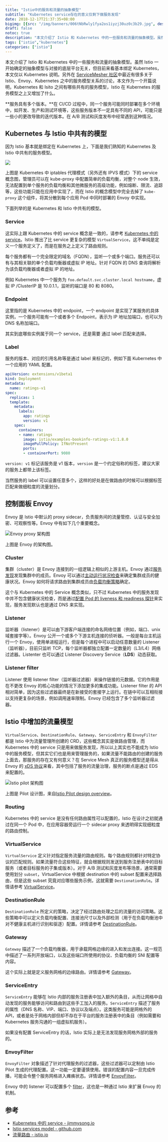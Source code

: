 ```yaml
---
title: "Istio中的服务和流量的抽象模型"
subtitle: "Kubernetes service存在的意义仅剩下做服务发现"
date: 2018-12-17T21:37:35+08:00
bigimg: [{src: "/img/banners/006tNbRwly1fya2os1iyzj30uz0c3b29.jpg", desc: "Via unsplash"}]
draft: false
notoc: true
description: "本文介绍了 Istio 和 Kubernetes 中的一些服务和流量的抽象模型。虽然 Istio 一开始确定的抽象模型与对接的底层平台无关，但目前来看基本绑定 Kubernetes，本文仅以 Kubernetes 说明。另外在 ServiceMesher 社区中最近有很多关于 Istio、Envoy、Kubernetes 之中的服务模型关系的讨论，本文作为一个开篇说明，Kubernetes 和 Isito 之间有哪些共有的服务模型，Istio 在 Kubernetes 的服务模型之上又增加了什么。"
tags: ["istio","kubernetes"]
categories: ["istio"]
---
```


本文介绍了 Istio 和 Kubernetes 中的一些服务和流量的抽象模型。虽然 Istio 一开始确定的抽象模型与对接的底层平台无关，但目前来看基本绑定 Kubernetes，本文仅以 Kubernetes 说明。另外在 [ServiceMesher 社区](http://www.servicemesher.com)中最近有很多关于 Istio、Envoy、Kubernetes 之中的服务模型关系的讨论，本文作为一个开篇说明，Kubernetes 和 Isito 之间有哪些共有的服务模型，Istio 在 Kubernetes 的服务模型之上又增加了什么。

**服务具有多个版本。**在 CI/CD 过程中，同一个服务可能同时部署在多个环境中，如开发、生产和测试环境等，这些服务版本不一定具有不同的 API，可能只是一些小的更改导致的迭代版本。在 A/B 测试和灰度发布中经常遇到这种情况。

## Kubernetes 与 Istio 中共有的模型

因为 Istio 基本就是绑定在 Kubernetes 上，下面是我们熟知的 Kubernetes 及 Istio 中共有的服务模型。

![](https://ws2.sinaimg.cn/large/006tNbRwly1fya24ci2x8j30go0b4ta3.jpg)

上图是 Kubernetes 中 iptables 代理模式（另外还有 IPVS 模式）下的 service 概念图，管理员可以在 kube-proxy 中配置简单的负载均衡，对整个 node 生效，无法配置到单个服务的负载均衡和其他微服务的高级功能，例如熔断、限流、追踪等，这些功能只能在应用中实现了，而在 Istio 的概念模型中完全去掉了 `kube-proxy`  这个组件，将其分散到每个应用 Pod 中同时部署的 Envoy 中实现。

下面列举的是 Kubernetes 和 Istio 中共有的模型。

### Service

这实际上跟 Kubernetes 中的 service 概念是一致的，请参考 [Kubernetes 中的 service](https://jimmysong.io/kubernetes-handbook/concepts/service.html)。Istio 推出了比 service 更复杂的模型 `VirtualService`，这不单纯是定义一个服务定义了，而是在服务之上定义了路由规则。

每个服务都有一个完全限定的域名（FQDN），监听一个或多个端口。服务还可以有与其相关联的单个负载均衡器或虚拟 IP 地址。针对 FQDN 的 DNS 查询将解析为该负载均衡器或者虚拟 IP 的地址。

例如 Kubernetes 中一个服务为 `foo.default.svc.cluster.local hostname`，虚拟 IP /ClusterIP 是 10.0.1.1，监听的端口是 80 和 8080。

### Endpoint

这里指的是 Kubernetes 中的 endpoint，一个 endpoint 是实现了某服务的具体实例，一个服务可能有一个或者多个 Endpoint，表示为 IP 地址加端口，也可以为 DNS 名称加端口。

其实到底哪些实例属于同一个 service，还是需要 通过 label 匹配来选择。

### Label

服务的版本、对应的引用名称等是通过 label 来标记的，例如下面 Kubernetes 中一个应用的 YAML 配置。

```yaml
apiVersion: extensions/v1beta1
kind: Deployment
metadata:
  name: ratings-v1
spec:
  replicas: 1
  template:
    metadata:
      labels:
        app: ratings
        version: v1
    spec:
      containers:
      - name: ratings
        image: istio/examples-bookinfo-ratings-v1:1.8.0
        imagePullPolicy: IfNotPresent
        ports:
        - containerPort: 9080
```

 `version: v1` 标记该服务是 v1 版本，`version` 是一个约定俗称的标签，建议大家的服务上都带上该标签。

当然服务的 label 可以设置任意多个，这样的好处是在做路由的时候可以根据标签匹配来做细粒度的流量划分。

## 控制面板 Envoy

Envoy 是 Istio 中默认的 proxy sidecar，负责服务间的流量管控、认证与安全加密、可观察性等。Envoy 中有如下几个重要概念。

![Envoy proxy 架构图](https://ws4.sinaimg.cn/large/006tNbRwly1fy9qkff5nij314k0ts43z.jpg)

上图是 Envoy 的架构图。

### Cluster

集群（cluster）是 Envoy 连接到的一组逻辑上相似的上游主机。Envoy 通过[服务发现](https://www.envoyproxy.io/docs/envoy/latest/intro/arch_overview/service_discovery#arch-overview-service-discovery)发现集群中的成员。Envoy 可以通过[主动运行状况检查](https://www.envoyproxy.io/docs/envoy/latest/intro/arch_overview/health_checking#arch-overview-health-checking)来确定集群成员的健康状况。Envoy 如何将请求路由到集群成员由[负载均衡策略](https://www.envoyproxy.io/docs/envoy/latest/intro/arch_overview/load_balancing#arch-overview-load-balancing)确定。

这个与 Kubernetes 中的 Service 概念类似，只不过 Kubernetes 中的服务发现中并不包含健康状况检查，而是通过[配置 Pod 的 liveness 和 readiness 探针](https://jimmysong.io/kubernetes-handbook/guide/configure-liveness-readiness-probes.html)来实现，服务发现默认也是通过 DNS 来实现。

### Listener

监听器（listener）是可以由下游客户端连接的命名网络位置（例如，端口、unix域套接字等）。Envoy 公开一个或多个下游主机连接的侦听器。一般是每台主机运行一个 Envoy，使用单进程运行，但是每个进程中可以启动任意数量的 Listener（监听器），目前只监听 TCP，每个监听器都独立配置一定数量的（L3/L4）网络过滤器。Listenter 也可以通过 Listener Discovery Service（**LDS**）动态获取。

### Listener filter

Listener 使用 listener filter（监听器过滤器）来操作链接的元数据。它的作用是在不更改 Envoy 的核心功能的情况下添加更多的集成功能。Listener filter 的 API 相对简单，因为这些过滤器最终是在新接受的套接字上运行。在链中可以互相衔接以支持更复杂的场景，例如调用速率限制。Envoy 已经包含了多个监听器过滤器。

## Istio 中增加的流量模型

`VirtualService`、`DestinationRule`、`Gateway`、`ServiceEntry` 和 `EnvoyFilter` 都是 Istio 中为流量管理所创建的 CRD，这些概念其实是做路由管理，而 Kubernetes 中的 service 只是用来做服务发现，所以以上其实也不能成为 Istio 中的服务模型，但其实它们也是用来管理服务的，如果流量不能路由的创建的服务上面去，那服务的存在又有何意义？在 Service Mesh 真正的服务模型还是得从 Envoy 的 [xDS 协议](http://www.servicemesher.com/blog/envoy-xds-protocol/)来看，其中包括了服务的流量治理，服务的断点是通过 EDS 来配置的。

![Istio pilot 架构图](https://ws3.sinaimg.cn/large/006tKfTcgy1ftczrqzgw5j31kw0t1q7o.jpg)

上图是 Pilot 设计图，来自[Istio Pilot design overview](https://github.com/istio/old_pilot_repo/blob/master/doc/design.md)。

### Routing

Kubernetes 中的 service 是没有任何路由属性可以配置的，Istio 在设计之初就通过在同一个 Pod 中，在应用容器旁运行一个 sidecar proxy 来透明得实现细粒度的路由控制。

### VirtualService

`VirtualService` 定义针对指定服务流量的路由规则。每个路由规则都针对特定协议的匹配规则。如果流量符合这些特征，就会根据规则发送到服务注册表中的目标服务（或者目标服务的子集或版本）。对于 A/B 测试和灰度发布等场景，通常需要使用划分 `subset`，VirtualService 中根据 destination 中的 subset 配置来选择路由，但是这些 subset 究竟对应哪些服务示例，这就需要 `DestionationRule`。详情请参考 [VirtualService](https://preliminary.istio.io/zh/docs/reference/config/istio.networking.v1alpha3/#virtualservice)。

### DestinationRule

`DestinationRule` 所定义的策略，决定了经过路由处理之后的流量的访问策略。这些策略中可以定义负载均衡配置、连接池尺寸以及外部检测（用于在负载均衡池中对不健康主机进行识别和驱逐）配置。详情请参考 [DestinationRule](https://preliminary.istio.io/zh/docs/reference/config/istio.networking.v1alpha3/#destinationrule)。

### Gateway

`Gateway` 描述了一个负载均衡器，用于承载网格边缘的进入和发出连接。这一规范中描述了一系列开放端口，以及这些端口所使用的协议、负载均衡的 SNI 配置等内容。

这个实际上就是定义服务网格的边缘路由。详情请参考 [Gateway](https://preliminary.istio.io/zh/docs/reference/config/istio.networking.v1alpha3/#gateway)。

### ServiceEntry

`ServiceEntry` 能够在 Istio 内部的服务注册表中加入额外的条目，从而让网格中自动发现的服务能够访问和路由到这些手工加入的服务。`ServiceEntry` 描述了服务的属性（DNS 名称、VIP、端口、协议以及端点）。这类服务可能是网格外的 API，或者是处于网格内部但却不存在于平台的服务注册表中的条目（例如需要和 Kubernetes 服务沟通的一组虚拟机服务）。

如果没有配置 ServiceEntry 的话，Istio 实际上是无法发现服务网格外部的服务的。

### EnvoyFilter

`EnvoyFilter` 对象描述了针对代理服务的过滤器，这些过滤器可以定制由 Istio Pilot 生成的代理配置。这一功能一定要谨慎使用。错误的配置内容一旦完成传播，可能会令整个服务网格进入瘫痪状态。详情请参考 [EnvoyFilter](https://preliminary.istio.io/zh/docs/reference/config/istio.networking.v1alpha3/#envoyfilter)。

Envoy 中的 listener 可以配置多个 [filter](https://www.envoyproxy.io/docs/envoy/latest/intro/arch_overview/listener_filters)，这也是一种通过 Istio 来扩展 Envoy 的机制。

## 参考

- [Kubernetes 中的 service - jimmysong.io](https://jimmysong.io/kubernetes-handbook/concepts/service.html)
- [Istio services model - github.com](https://github.com/istio/old_pilot_repo/blob/master/doc/service-registry.md)
- [流量路由 - istio.io](https://istio.io/zh/docs/reference/config/istio.networking.v1alpha3)
